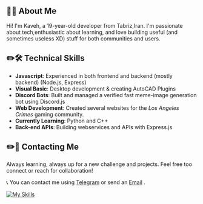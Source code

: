 ## 📌👋 About Me

Hi! I'm Kaveh, a 19-year-old developer from Tabriz,Iran.
I'm passionate about tech,enthusiastic about learning, and love building useful (and sometimes useless XD) stuff for both communities and users.

## ✏️🛠️ Technical Skills
- **Javascript**: Experienced in both frontend and backend (mostly backend) (Node.js, Express)
- **Visual Basic**: Desktop development & creating AutoCAD Plugins
- **Discord Bots**: Built and managed a verified fast meme-image generation bot using Discord.js
- **Web Development**: Created several websites for the *Los Angeles Crimes* gaming community.
- **Currently Learning**: Python and C++
- **Back-end APIs**: Building webservices and APIs with Express.js

## ✏️🚀 Contacting Me
Always learning, always up for a new challenge and projects.
Feel free too connect or reach for collaboration!

📞 You can contact me using [Telegram](https://t.me/kkouvali) or send an [Email](mailto:kavehkouvali@gmail.com) .

[![My Skills](https://skillicons.dev/icons?i=html,css,js,jquery,nodejs,express,discordjs,git,autocad,dotnet,catia&perline=5)](https://skillicons.dev)



